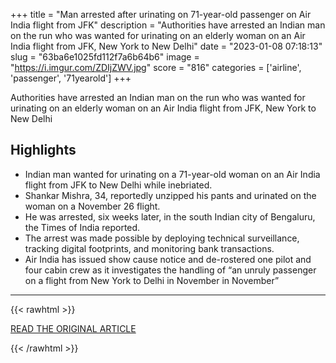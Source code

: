 +++
title = "Man arrested after urinating on 71-year-old passenger on Air India flight from JFK"
description = "Authorities have arrested an Indian man on the run who was wanted for urinating on an elderly woman on an Air India flight from JFK, New York to New Delhi"
date = "2023-01-08 07:18:13"
slug = "63ba6e1025fd112f7a6b64b6"
image = "https://i.imgur.com/ZDIjZWV.jpg"
score = "816"
categories = ['airline', 'passenger', '71yearold']
+++

Authorities have arrested an Indian man on the run who was wanted for urinating on an elderly woman on an Air India flight from JFK, New York to New Delhi

## Highlights

- Indian man wanted for urinating on a 71-year-old woman on an Air India flight from JFK to New Delhi while inebriated.
- Shankar Mishra, 34, reportedly unzipped his pants and urinated on the woman on a November 26 flight.
- He was arrested, six weeks later, in the south Indian city of Bengaluru, the Times of India reported.
- The arrest was made possible by deploying technical surveillance, tracking digital footprints, and monitoring bank transactions.
- Air India has issued show cause notice and de-rostered one pilot and four cabin crew as it investigates the handling of “an unruly passenger on a flight from New York to Delhi in November in November”

---

{{< rawhtml >}}
  <p class="article-category">
    <a target="_blank" href="https://english.alarabiya.net/News/world/2023/01/07/Man-arrested-after-urinating-on-71-year-old-passenger-on-Air-India-flight-from-JFK">READ THE ORIGINAL ARTICLE</a>
  </p>
{{< /rawhtml >}}
